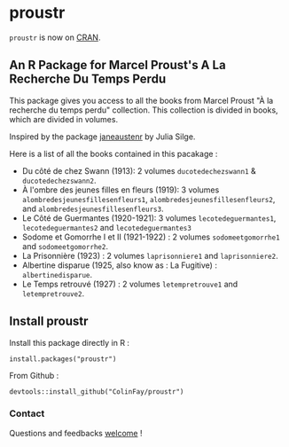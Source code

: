 # proustr

`proustr` is now on [CRAN](https://cran.r-project.org/web/packages/proustr/index.html). 

## An R Package for Marcel Proust's A La Recherche Du Temps Perdu

This package gives you access to all the books from Marcel Proust "À la recherche du temps perdu" collection. This collection is divided in books, which are divided in volumes. 

Inspired by the package [janeaustenr](https://github.com/juliasilge/janeaustenr) by Julia Silge. 

Here is a list of all the books contained in this pacakage : 

+ Du côté de chez Swann (1913): 2 volumes `ducotedechezswann1` & `ducotedechezswann2`. 
+ À l'ombre des jeunes filles en fleurs (1919): 3 volumes `alombredesjeunesfillesenfleurs1`, `alombredesjeunesfillesenfleurs2`, and `alombredesjeunesfillesenfleurs3`.
+ Le Côté de Guermantes (1920-1921): 3 volumes `lecotedeguermantes1`, `lecotedeguermantes2` and `lecotedeguermantes3`
+ Sodome et Gomorrhe I et II (1921-1922) : 2 volumes `sodomeetgomorrhe1` and `sodomeetgomorrhe2`.
+ La Prisonnière (1923) : 2 volumes `laprisonniere1` and `laprisonniere2`.
+ Albertine disparue (1925, also know as : La Fugitive) : `albertinedisparue`.
+ Le Temps retrouvé (1927) : 2 volumes `letempretrouve1` and `letempretrouve2`.


## Install proustr

Install this package directly in R : 

```{r}
install.packages("proustr")
```

From Github :

```{r}
devtools::install_github("ColinFay/proustr")
```

### Contact

Questions and feedbacks [welcome](mailto:contact@colinfay.me) !
